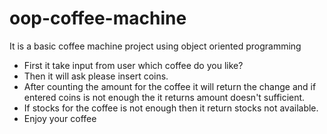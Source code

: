 # oop-coffee-machine

It is a basic coffee machine project using object oriented programming
- First it take input from user which coffee do you like?
- Then it will ask please insert coins.
- After counting the amount for the coffee it will return the change and if entered coins is not enough the it returns amount doesn't sufficient.
- If stocks for the coffee is not enough then it return stocks not available.
- Enjoy your coffee
